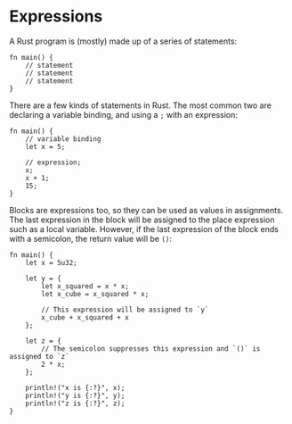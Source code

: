 # Expressions

A Rust program is (mostly) made up of a series of statements:

```rust,editable
fn main() {
    // statement
    // statement
    // statement
}
```

There are a few kinds of statements in Rust. The most common two are declaring a variable binding, and using a `;` with an expression:

```rust,editable
fn main() {
    // variable binding
    let x = 5;

    // expression;
    x;
    x + 1;
    15;
}
```

Blocks are expressions too, so they can be used as values in assignments. The last expression in the block will be assigned to the place expression such as a local variable. However, if the last expression of the block ends with a semicolon, the return value will be `()`:

```rust,editable
fn main() {
    let x = 5u32;

    let y = {
        let x_squared = x * x;
        let x_cube = x_squared * x;

        // This expression will be assigned to `y`
        x_cube + x_squared + x
    };

    let z = {
        // The semicolon suppresses this expression and `()` is assigned to `z`
        2 * x;
    };

    println!("x is {:?}", x);
    println!("y is {:?}", y);
    println!("z is {:?}", z);
}
```
